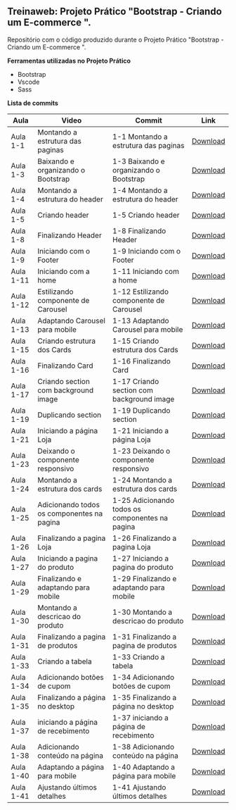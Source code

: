 ## Treinaweb: Projeto Prático "Bootstrap - Criando um E-commerce ".

Repositório com o código produzido durante o   Projeto Prático "Bootstrap - Criando um E-commerce ".

**Ferramentas utilizadas no Projeto Prático**

 - Bootstrap
 - Vscode
 - Sass


**Lista de commits**



Aula | Video | Commit | Link
------ | ------ | ------ | ------
Aula 1-1 | Montando a estrutura das paginas | 1-1 Montando a estrutura das paginas | [Download](https://github.com/treinaweb/projeto-pratico-com-bootstrap/archive/50543035591d378913523a054b3ec43ee39051e4.zip)
Aula 1-3 | Baixando e organizando o Bootstrap | 1-3 Baixando e organizando o Bootstrap | [Download](https://github.com/treinaweb/projeto-pratico-com-bootstrap/archive/c0a69592953a314eb7d28a26a6bb864cd2224daa.zip)
Aula 1-4 | Montando a estrutura do header | 1-4 Montando a estrutura do header | [Download](https://github.com/treinaweb/projeto-pratico-com-bootstrap/archive/a159b1b4b41518d792696e09e00045ed2816c62c.zip)
Aula 1-5 | Criando header | 1-5 Criando header | [Download](https://github.com/treinaweb/projeto-pratico-com-bootstrap/archive/bfd664c3a50cd1eeba2737c56824068a9c9b671a.zip)
Aula 1-8 | Finalizando Header | 1-8 Finalizando Header | [Download](https://github.com/treinaweb/projeto-pratico-com-bootstrap/archive/744a0dfaa791f92938f65388621ada2955029263.zip)
Aula 1-9 | Iniciando com o Footer | 1-9 Iniciando com o Footer | [Download](https://github.com/treinaweb/projeto-pratico-com-bootstrap/archive/2acaf9deea49ddadd2bcad3ab5e4c78fea2b0a7d.zip)
Aula 1-11 | Iniciando com a home | 1-11 Iniciando com a home | [Download](https://github.com/treinaweb/projeto-pratico-com-bootstrap/archive/0163e0f3f118716ea39cf5efc5dc71e936a6eaf7.zip)
Aula 1-12 | Estilizando componente de Carousel | 1-12 Estilizando componente de Carousel | [Download](https://github.com/treinaweb/projeto-pratico-com-bootstrap/archive/2db9c91aabf981e13e5e81769ad283c810e73288.zip)
Aula 1-13 | Adaptando Carousel para mobile | 1-13 Adaptando Carousel para mobile | [Download](https://github.com/treinaweb/projeto-pratico-com-bootstrap/archive/57861aa0b8b813de8366ac13059b7437beafae0c.zip)
Aula 1-15 | Criando estrutura dos Cards | 1-15 Criando estrutura dos Cards | [Download](https://github.com/treinaweb/projeto-pratico-com-bootstrap/archive/da58c11b45c852ff995e53ed2214fee583b13056.zip)
Aula 1-16 | Finalizando Card | 1-16 Finalizando Card | [Download](https://github.com/treinaweb/projeto-pratico-com-bootstrap/archive/a27f4e7caa3e029269287d78674d9bc6a2096ea2.zip)
Aula 1-17 | Criando section com background image | 1-17 Criando section com background image | [Download](https://github.com/treinaweb/projeto-pratico-com-bootstrap/archive/50a19e64a2655dc41609b9a1560cf46180c9b536.zip)
Aula 1-19 | Duplicando section | 1-19 Duplicando section | [Download](https://github.com/treinaweb/projeto-pratico-com-bootstrap/archive/7d754de9d82c1c186ea5f0ac952de00293e1b8ef.zip)
Aula 1-21 | Iniciando a página Loja | 1-21 Iniciando a página Loja | [Download](https://github.com/treinaweb/projeto-pratico-com-bootstrap/archive/6fd5f2658ae7bfe704a772ce2779ee43f8df1d40.zip)
Aula 1-23 | Deixando o componente responsivo | 1-23 Deixando o componente responsivo | [Download](https://github.com/treinaweb/projeto-pratico-com-bootstrap/archive/9cdfb6fc2af573930492c0f29a73535b49008444.zip)
Aula 1-24 | Montando a estrutura dos cards | 1-24 Montando a estrutura dos cards | [Download](https://github.com/treinaweb/projeto-pratico-com-bootstrap/archive/03b95319f83e784ac6318b240f24cb6690149b17.zip)
Aula 1-25 | Adicionando todos os componentes na pagina | 1-25 Adicionando todos os componentes na pagina | [Download](https://github.com/treinaweb/projeto-pratico-com-bootstrap/archive/260b9316ca5cccc718849a3e5c81ee4c64392a21.zip)
Aula 1-26 | Finalizando a pagina Loja | 1-26 Finalizando a pagina Loja | [Download](https://github.com/treinaweb/projeto-pratico-com-bootstrap/archive/66dd59ee4c9e7d6a6f3a46a6b2994af581b8fd1f.zip)
Aula 1-27 | Iniciando a pagina do produto | 1-27 Iniciando a pagina do produto | [Download](https://github.com/treinaweb/projeto-pratico-com-bootstrap/archive/09eaf145fbc64d93668173d9db0545bb62d8d01e.zip)
Aula 1-29 | Finalizando e adaptando para mobile | 1-29 Finalizando e adaptando para mobile | [Download](https://github.com/treinaweb/projeto-pratico-com-bootstrap/archive/cfa4f99c052b6d252868478c3721ea7bd5314a0d.zip)
Aula 1-30 | Montando a descricao do produto | 1-30 Montando a descricao do produto | [Download](https://github.com/treinaweb/projeto-pratico-com-bootstrap/archive/cd35e75a5a7a267e9d75add6af9cf1fc17afa458.zip)
Aula 1-31 | Finalizando a pagina de produtos | 1-31 Finalizando a pagina de produtos | [Download](https://github.com/treinaweb/projeto-pratico-com-bootstrap/archive/a36c0d47d7c6bd2599a41704ff4d40f9c7e036d8.zip)
Aula 1-33 | Criando a tabela | 1-33 Criando a tabela | [Download](https://github.com/treinaweb/projeto-pratico-com-bootstrap/archive/be387470d9f2b3c8688892a5bfd3efda61be2a8a.zip)
Aula 1-34 | Adicionando botões de cupom | 1-34 Adicionando botões de cupom | [Download](https://github.com/treinaweb/projeto-pratico-com-bootstrap/archive/4fb169b463a5ae32750c21849d7cdadbaffdb11b.zip)
Aula 1-35 | Finalizando a página no desktop | 1-35 Finalizando a página no desktop | [Download](https://github.com/treinaweb/projeto-pratico-com-bootstrap/archive/74707b8613d02fb254058bca2b3a3876c8b22e05.zip)
Aula 1-37 | iniciando a página de recebimento | 1-37 iniciando a página de recebimento | [Download](https://github.com/treinaweb/projeto-pratico-com-bootstrap/archive/899e9c73c6e84b6304a0576f7d0ca614b02923a5.zip)
Aula 1-38 | Adicionando conteúdo na página | 1-38 Adicionando conteúdo na página | [Download](https://github.com/treinaweb/projeto-pratico-com-bootstrap/archive/e449f756467d2449dc46fd0253a1ced43c2af706.zip)
Aula 1-40 | Adaptando a página para mobile | 1-40 Adaptando a página para mobile | [Download](https://github.com/treinaweb/projeto-pratico-com-bootstrap/archive/39164aeb5ee5dee4fd6e84cba3a56b4d570027ea.zip)
Aula 1-41 | Ajustando últimos detalhes | 1-41 Ajustando últimos detalhes | [Download](https://github.com/treinaweb/projeto-pratico-com-bootstrap/archive/e0394f49fa93bfbc5d5ef5b208c5d2fb92b4bc88.zip)
